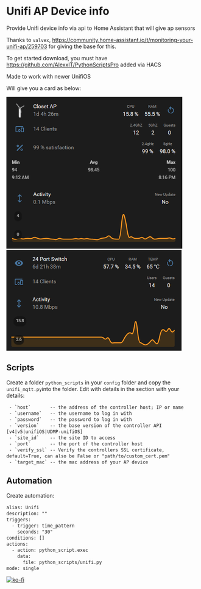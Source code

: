 # Unifi AP Device info
Provide Unifi device info via api to Home Assistant that will give ap sensors

Thanks to `valvex`, https://community.home-assistant.io/t/monitoring-your-unifi-ap/259703 for giving the base for this.

To get started download, you must have https://github.com/AlexxIT/PythonScriptsPro added via HACS

Made to work with newer UnifiOS

Will give you a card as below:

![ap](https://github.com/w1tw0lf/Unifi-AP-Device-info/blob/main/images/card_ap.png)
![switch](https://github.com/w1tw0lf/Unifi-AP-Device-info/blob/main/images/card_switch.png)

## Scripts

Create a folder `python_scripts` in your `config` folder and copy the `unifi_mqtt.py`into the folder. Edit with details in the section with your details:

```
 - `host`       -- the address of the controller host; IP or name
 - `username`   -- the username to log in with
 - `password`	-- the password to log in with
 - `version`	-- the base version of the controller API [v4|v5|unifiOS|UDMP-unifiOS]
 - `site_id`	-- the site ID to access
 - `port`       -- the port of the controller host
 - `verify_ssl`	-- Verify the controllers SSL certificate, default=True, can also be False or "path/to/custom_cert.pem"
 - `target_mac` -- the mac address of your AP device
```
## Automation

Create automation:

```
alias: Unifi
description: ""
triggers:
  - trigger: time_pattern
    seconds: "30"
conditions: []
actions:
  - action: python_script.exec
    data:
      file: python_scripts/unifi.py
mode: single
```

[![ko-fi](https://ko-fi.com/img/githubbutton_sm.svg)](https://ko-fi.com/J3J014JZ45)
